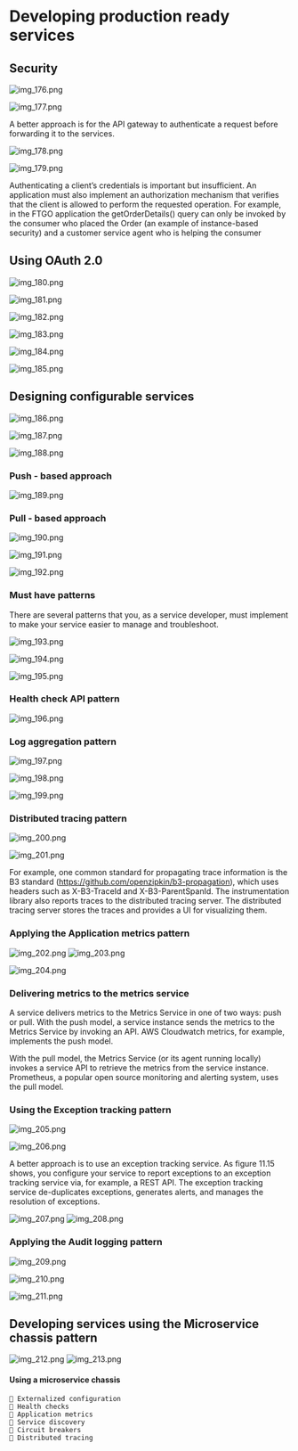 # Developing production ready services

## Security

![img_176.png](img_176.png)

![img_177.png](img_177.png)

A better approach is for the API gateway to authenticate a request before forwarding it to the services.

![img_178.png](img_178.png)

![img_179.png](img_179.png)

Authenticating a client’s credentials is important but insufficient. An application must also implement an authorization
mechanism that verifies that the client is allowed to perform the requested operation. For example, in the FTGO
application the getOrderDetails() query can only be invoked by the consumer who placed the Order (an example of
instance-based security) and a customer service agent who is helping the consumer

## Using OAuth 2.0

![img_180.png](img_180.png)

![img_181.png](img_181.png)

![img_182.png](img_182.png)

![img_183.png](img_183.png)

![img_184.png](img_184.png)

![img_185.png](img_185.png)

## Designing configurable services

![img_186.png](img_186.png)

![img_187.png](img_187.png)

![img_188.png](img_188.png)

### Push - based approach

![img_189.png](img_189.png)

### Pull - based approach

![img_190.png](img_190.png)

![img_191.png](img_191.png)

![img_192.png](img_192.png)

### Must have patterns

There are several patterns that you, as a service developer, must implement to make your service easier to manage and
troubleshoot.

![img_193.png](img_193.png)

![img_194.png](img_194.png)

![img_195.png](img_195.png)

### Health check API pattern

![img_196.png](img_196.png)

### Log aggregation pattern

![img_197.png](img_197.png)

![img_198.png](img_198.png)

![img_199.png](img_199.png)

### Distributed tracing pattern

![img_200.png](img_200.png)

![img_201.png](img_201.png)

For example, one common standard for propagating trace information is the B3
standard (https://github.com/openzipkin/b3-propagation), which uses headers such as X-B3-TraceId and X-B3-ParentSpanId.
The instrumentation library also reports traces to the distributed tracing server. The distributed tracing server stores
the traces and provides a UI for visualizing them.

### Applying the Application metrics pattern

![img_202.png](img_202.png)
![img_203.png](img_203.png)

![img_204.png](img_204.png)

### Delivering metrics to the metrics service

A service delivers metrics to the Metrics Service in one of two ways: push or pull. With the push model, a service
instance sends the metrics to the Metrics Service by invoking an API. AWS Cloudwatch metrics, for example, implements
the push model.

With the pull model, the Metrics Service (or its agent running locally) invokes a service API to retrieve the metrics
from the service instance. Prometheus, a popular open source monitoring and alerting system, uses the pull model.

### Using the Exception tracking pattern

![img_205.png](img_205.png)

![img_206.png](img_206.png)

A better approach is to use an exception tracking service. As figure 11.15 shows, you configure your service to report
exceptions to an exception tracking service via, for example, a REST API. The exception tracking service de-duplicates
exceptions, generates alerts, and manages the resolution of exceptions.

![img_207.png](img_207.png)
![img_208.png](img_208.png)

###  Applying the Audit logging pattern

![img_209.png](img_209.png)

![img_210.png](img_210.png)

![img_211.png](img_211.png)

## Developing services using the Microservice chassis pattern

![img_212.png](img_212.png)
![img_213.png](img_213.png)

#### Using a microservice chassis

     Externalized configuration
     Health checks
     Application metrics
     Service discovery
     Circuit breakers
     Distributed tracing

